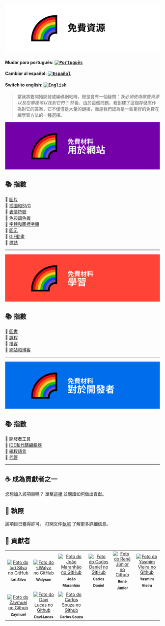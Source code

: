 <h1 align="center">
  <img src="assets/image/logocn.png">
</h1>

#### Mudar para português: <kbd>[<img title="Português" alt="Português" src="../../flags/br.jpg" width="22">](../../README.md)</kbd>

#### Cambiar al español: <kbd>[<img title="Español" alt="Español" src="../../flags/es.png" width="22">](../espanol/README.es.md)</kbd>

#### Switch to english: <kbd>[<img title="English" alt="English" src="../../flags/eua.png" width="22">](../english/README.en.md)</kbd>

> 當我將要開始開發或編碼網站時，總是會有一個疑問：<i>我必須使用哪些資源以及在哪裡可以找到它們？</i>
> 然後，由於這個問題，我創建了這個存儲庫作為對它的答案，它不僅僅是大量的鏈接，而是我們認為是一些更好的免費在線學習方法的一種選擇。

<img src="assets/image/banner1cn.png">

## 📚 指數

🔖 [圖片](pages/網站免費資料.cn.md#-圖片)<br>
🔖 [插圖和SVG](pages/網站免費資料.cn.md#-插圖和SVG)<br>
🔖 [表情符號](pages/網站免費資料.cn.md#-表情符號)<br>
🔖 [色彩調色板](pages/網站免費資料.cn.md#-色彩調色板)<br>
🔖 [字體和圖標字體](pages/網站免費資料.cn.md#-圖示)<br>
🔖 [圖示](pages/網站免費資料.cn.md#-圖示)<br>
🔖 [GIF動畫](pages/網站免費資料.cn.md#-GIF動畫)<br>
🔖 [標誌](pages/網站免費資料.cn.md#-標誌)<br>

---

<img src="assets/image/banner2cn.png">

## 📚 指數

🔖 [圖書](pages/免費學習資料.cn.md#-圖書)<br>
🔖 [課程](pages/免費學習資料.cn.md#-課程)<br>
🔖 [播客](pages/免費學習資料.cn.md#-播客)<br>
🔖 [網站和博客](pages/免費學習資料.cn.md#-網站和博客)<br>

---

<img src="assets/image/banner3cn.png">

## 📚 指數

🔖 [開發者工具](pages/開發人員免費資料.cn.md#-開發者工具)<br>
🔖 [IDE和代碼編輯器](pages/開發人員免費資料.cn.md#-IDE和代碼編輯器)<br>
🔖 [編程語言](pages/開發人員免費資料.cn.md#-編程語言)<br>
🔖 [代管](pages/開發人員免費資料.cn.md#-代管)<br>

---

## ☕ 成為貢獻者之一

您想加入該項目嗎？ 單擊[這裡](CONTRIBUTING.cn.md) 並閱讀如何做出貢獻。<br>

## 🍜 執照

該項目已獲得許可。 打開文件[執照](LICENSE.cn.md) 了解更多詳細信息。<br>

## 🦄 貢獻者


<table>
  <tr>
    <td align="center">
      <a href="https://github.com/iuricode">
        <img src="https://avatars3.githubusercontent.com/u/31936044" width="100px;" alt="Foto do Iuri Silva no GitHub"/><br>
        <sub>
          <b>Iuri Silva</b>
        </sub>
      </a>
    </td>
    <td align="center">
      <a href="https://github.com/walysonfelipe">
        <img src="https://avatars1.githubusercontent.com/u/35854466" width="100px;" alt="Foto do <Waly> no GitHub"/><br>
        <sub>
          <b>Walyson</b>
        </sub>
      </a><br>
    </td>
    <td align="center">
      <a href="https://github.com/joaomaranhao">
        <img src="https://avatars0.githubusercontent.com/u/31970285" width="100px;" alt="Foto do João Maranhão no GitHub"/><br>
        <sub>
          <b>João Maranhão</b>
        </sub>
      </a><br>
    </td>
    <td align="center">
      <a href="https://github.com/z3ox1s">
        <img src="https://avatars0.githubusercontent.com/u/66672234" width="100px;" alt="Foto do Carlos Daniel no GitHub"/><br>
        <sub>
          <b>Carlos Daniel</b>
        </sub>
      </a><br>
    </td>
    <td align="center">
      <a href="https://github.com/reness0">
        <img src="https://avatars0.githubusercontent.com/u/49681380" width="100px;" alt="Foto do Renê Júnior no Github"/><br>
        <sub>
          <b>Renê Júnior</b>
        </sub>
      </a><br>
    </td>
    <td align="center">
      <a href="https://github.com/YasmimVieira">
        <img src="https://avatars.githubusercontent.com/u/47395019" width="100px;" alt="Foto da Yasmim Vieira no Github"/><br>
        <sub>
          <b>Yasmim Vieira</b>
        </sub>
      </a><br>
    </td>
    <tr>
     <td align="center">
      <a href="https://github.com/zaymuel">
        <img src="https://avatars.githubusercontent.com/u/63195645" width="100px;" alt="Foto do Zaymuel no Github"/><br>
        <sub>
          <b>Zaymuel</b>
        </sub>
      </a><br>
    </td>
     <td align="center">
      <a href="https://github.com/davidlpc1">
        <img src="https://avatars.githubusercontent.com/u/66884233" width="100px;" alt="Foto do Davi Lucas no Github"/><br>
        <sub>
          <b>Davi Lucas</b>
        </sub>
      </a><br>
    </td>
    </td>
     <td align="center">
      <a href="https://github.com/CarlosViniMSouza">
        <img src="https://avatars.githubusercontent.com/u/60679101" width="100px;" alt="Foto do Carlos Souza no Github"/><br>
        <sub>
          <b>Carlos Souza</b>
        </sub>
      </a><br>
    </td>
    </tr>
  </tr>
</table>